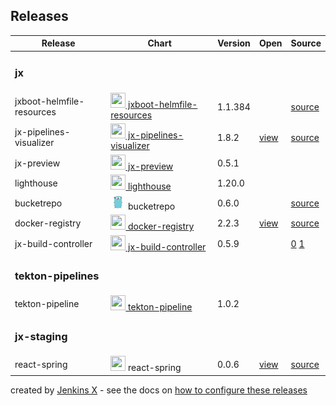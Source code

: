 ## Releases


<table class="table">
  <thead>
    <tr>
      <th scope="col">Release</th>
      <th scope="col">Chart</th>
      <th scope="col">Version</th>
      <th scope="col">Open</th>
      <th scope="col">Source</th>
    </tr>
  </thead>
  <tbody>
    <tr>
		      <td colspan='5'><h3>jx</h3></td>
		    </tr>
	    <tr>
	      <td>jxboot-helmfile-resources</td>
	      <td title='A Helm chart for the resources for JX Boot'><a href='https://github.com/jenkins-x-charts/jxboot-helmfile-resources'> <img src='https://raw.githubusercontent.com/jenkins-x/jenkins-x-website/master/images/logo/jenkinsx-icon-color.svg' width='24px' height='24px'> jxboot-helmfile-resources</a></td>
	      <td>1.1.384</td>
	      <td></td>
	      <td><a href='https://github.com/jenkins-x-charts/jxboot-helmfile-resources.git'>source</a></td>
	    </tr>
    <tr>
	      <td>jx-pipelines-visualizer</td>
	      <td title='Web UI for Jenkins X, with a clear goal - visualize the pipelines - and their logs.'><a href='https://github.com/jenkins-x/jx-pipelines-visualizer'> <img src='https://raw.githubusercontent.com/jenkins-x/jenkins-x-website/master/images/logo/jenkinsx-icon-color.svg' width='24px' height='24px'> jx-pipelines-visualizer</a></td>
	      <td>1.8.2</td>
	      <td><a href='http://dashboard-jx.192.168.49.2.nip.io'>view</a></td>
	      <td><a href='https://github.com/jenkins-x/jx-pipelines-visualizer'>source</a></td>
	    </tr>
    <tr>
	      <td>jx-preview</td>
	      <td title='This chart installs the jx-preview CRD and garbagecollection job '><a href='https://github.com/jenkins-x-plugins/jx-preview'> <img src='https://raw.githubusercontent.com/jenkins-x/jenkins-x-website/master/images/logo/jenkinsx-icon-color.svg' width='24px' height='24px'> jx-preview</a></td>
	      <td>0.5.1</td>
	      <td></td>
	      <td></td>
	    </tr>
    <tr>
	      <td>lighthouse</td>
	      <td title='This chart bootstraps installation of [Lighthouse](https://github.com/jenkins-x/lighthouse). '><a href='https://github.com/jenkins-x/lighthouse'> <img src='https://raw.githubusercontent.com/jenkins-x/jenkins-x-website/master/images/logo/jenkinsx-icon-color.svg' width='24px' height='24px'> lighthouse</a></td>
	      <td>1.20.0</td>
	      <td></td>
	      <td></td>
	    </tr>
    <tr>
	      <td>bucketrepo</td>
	      <td title='A Helm chart for bucketrepo service'> <img src='https://raw.githubusercontent.com/jenkins-x/jenkins-x-platform/d273e09/images/go.png' width='24px' height='24px'> bucketrepo</td>
	      <td>0.6.0</td>
	      <td></td>
	      <td><a href='https://github.com/jenkins-x/bucketrepo.git'>source</a></td>
	    </tr>
    <tr>
	      <td>docker-registry</td>
	      <td title='A Helm chart for Docker Registry'><a href='https://hub.docker.com/_/registry/'> <img src='https://helm.twun.io/docker-registry.png' width='24px' height='24px'> docker-registry</a></td>
	      <td>2.2.3</td>
	      <td><a href='http://docker-registry-jx.192.168.49.2.nip.io/'>view</a></td>
	      <td><a href='https://github.com/docker/distribution-library-image'>source</a></td>
	    </tr>
    <tr>
	      <td>jx-build-controller</td>
	      <td title='Jenkins X next gen cloud CI / CD platform for Kubernetes'><a href='https://jenkins-x.io/'> <img src='https://raw.githubusercontent.com/jenkins-x/jenkins-x-website/master/images/logo/jenkinsx-icon-color.svg' width='24px' height='24px'> jx-build-controller</a></td>
	      <td>0.5.9</td>
	      <td></td>
	      <td><a href='https://github.com/jenkins-x-plugins/jx-build-controller'>0</a> <a href='https://github.com/jenkins-x-plugins/jx-build-controller.git'>1</a> </td>
	    </tr>
    <tr>
		      <td colspan='5'><h3>tekton-pipelines</h3></td>
		    </tr>
	    <tr>
	      <td>tekton-pipeline</td>
	      <td title='A Helm chart for Tekton Pipelines'><a href='https://github.com/cdfoundation/tekton-helm-chart'> <img src='https://avatars2.githubusercontent.com/u/47602533' width='24px' height='24px'> tekton-pipeline</a></td>
	      <td>1.0.2</td>
	      <td></td>
	      <td></td>
	    </tr>
    <tr>
		      <td colspan='5'><h3>jx-staging</h3></td>
		    </tr>
	    <tr>
	      <td>react-spring</td>
	      <td title='A Helm chart for Kubernetes'> <img src='https://raw.githubusercontent.com/cdfoundation/artwork/master/jenkinsx/icon/color/jenkinsx-icon-color.png' width='24px' height='24px'> react-spring</td>
	      <td>0.0.6</td>
	      <td><a href='http://react-spring-jx-staging.192.168.49.2.nip.io'>view</a></td>
	      <td><a href='https://github.com/iMckify/react-spring.git'>source</a></td>
	    </tr>

  </tbody>
</table>

created by [Jenkins X](https://jenkins-x.io/) - see the docs on [how to configure these releases](https://jenkins-x.io/v3/develop/apps/)

